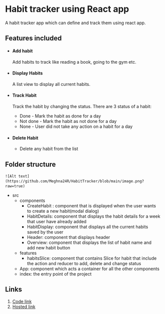 # Habit tracker using React app
A habit tracker app which can define and track them using react app.

## Features included
* #### Add habit ####
  Add habits to track like reading a book, going to the gym etc.

* #### Display Habits ####
  A list view to display all current habits.

* #### Track Habit ####
    Track the habit by changing the status. There are 3 status of a habit:
  * Done - Mark the habit as done for a day
  * Not done - Mark the habit as not done for a day
  * None - User did not take any action on a habit for a day


* #### Delete Habit ####
  * Delete any habit from the list

## Folder structure
    ![Alt text](https://github.com/Meghna24R/HabitTracker/blob/main/image.png?raw=true)
  * src
    * components
      * CreateHabit : component that is displayed when the user wants to create a new habit(modal dialog)
      * HabitDetails: component that displays the habit details for a week that user have already added
      * HabitDisplay: component that displays all the current habits saved by the user
      * Header: component that displays header
      * Overview: component that displays the list of habit name and add new habit button
    * features
      * habitsSlice: component that contains Slice for habit that include the action and reducer to add, delete and change status
    * App: component which acts a container for all the other components
    * index: the entry point of the project


## Links
1. [Code link](https://github.com/Meghna24R/HabitTracker)
2. [Hosted link](https://meghna24r.github.io/HabitTracker/)
